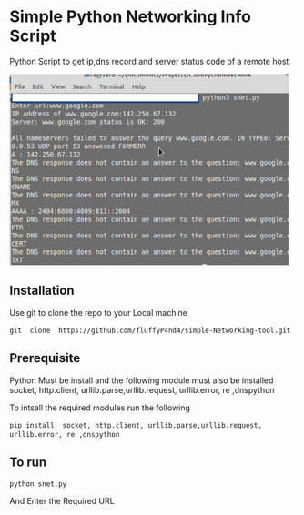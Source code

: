 # Simple Python Networking Info Script
Python Script to get ip,dns record and server status code of a remote host

![snet](https://github.com/fluffyP4nd4/simple-Networking-tool/blob/main/img.png)


## Installation

Use git to clone the repo to your Local machine

```
git  clone  https://github.com/fluffyP4nd4/simple-Networking-tool.git
``` 
## Prerequisite

Python Must be install and the following module must also be installed
socket, http.client, urllib.parse,urllib.request, urllib.error, re ,dnspython

To intsall the required modules run the following
```
pip install  socket, http.client, urllib.parse,urllib.request, urllib.error, re ,dnspython
```
## To run

```
python snet.py  
``` 
And Enter the Required URL
